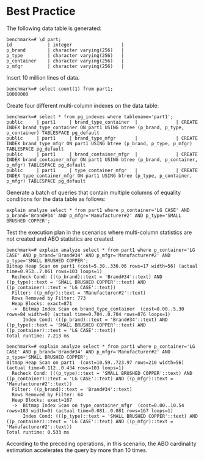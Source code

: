 # Best Practice<a name="EN-US_TOPIC_0000001316466040"></a>

The following data table is generated:

```
benchmark=# \d part;
id             | integer                  |
p_brand        | character varying(256)   |
p_type         | character varying(256)   |
p_container    | character varying(256)   |
p_mfgr         | character varying(256)   |
```

Insert 10 million lines of data.

```
benchmark=# select count(1) from part1;
10000000
```

Create four different multi-column indexes on the data table:

```
benchmark=# select * from pg_indexes where tablename='part1';
public     | part1     | brand_type_container  |              | CREATE INDEX brand_type_container ON part1 USING btree (p_brand, p_type, p_container) TABLESPACE pg_default
public     | part1     | brand_type_mfgr       |              | CREATE INDEX brand_type_mfgr ON part1 USING btree (p_brand, p_type, p_mfgr) TABLESPACE pg_default
public     | part1     | brand_container_mfgr  |              | CREATE INDEX brand_container_mfgr ON part1 USING btree (p_brand, p_container, p_mfgr) TABLESPACE pg_default
public     | part1     | type_container_mfgr   |              | CREATE INDEX type_container_mfgr ON part1 USING btree (p_type, p_container, p_mfgr) TABLESPACE pg_default
```

Generate a batch of queries that contain multiple columns of equality conditions for the data table as follows:

```
explain analyze select * from part1 where p_container='LG CASE' AND p_brand='Brand#34' AND p_mfgr='Manufacturer#2' AND p_type='SMALL BRUSHED COPPER';
```

Test the execution plan in the scenarios where multi-column statistics are not created and ABO statistics are created.

```
benchmark=# explain analyze select * from part1 where p_container='LG CASE' AND p_brand='Brand#34' AND p_mfgr='Manufacturer#2' AND p_type='SMALL BRUSHED COPPER';
Bitmap Heap Scan on part1 (cost=5.30..336.06 rows=17 width=56) (actual time=0.953..7.061 rows=103 loops=1)
  Recheck Cond: (((p_brand)::text = 'Brand#34'::text) AND ((p_type)::text = 'SMALL BRUSHED COPPER'::text) AND ((p_container)::text = 'LG CASE'::text))
  Filter: ((p_mfgr)::text = 'Manufacturer#2'::text)
  Rows Removed by Filter: 773
  Heap Blocks: exact=871
  ->  Bitmap Index Scan on brand_type_container  (cost=0.00..5.30 rows=84 width=0) (actual time=0.704..0.704 rows=876 loops=1)
      Index Cond: (((p_brand)::text = 'Brand#34'::text) AND ((p_type)::text = 'SMALL BRUSHED COPPER'::text) AND ((p_container)::text = 'LG CASE'::text))
Total runtime: 7.213 ms
```

```
benchmark=# explain analyze select * from part1 where p_container='LG CASE' AND p_brand='Brand#34' AND p_mfgr='Manufacturer#2' AND p_type='SMALL BRUSHED COPPER';
Bitmap Heap Scan on part1  (cost=10.59..723.97 rows=210 width=56) (actual time=0.112..0.434 rows=103 loops=1)
  Recheck Cond: (((p_type)::text = 'SMALL BRUSHED COPPER'::text) AND ((p_container)::text = 'LG CASE'::text) AND ((p_mfgr)::text = 'Manufacturer#2'::text))
  Filter: ((p_brand)::text = 'Brand#34'::text)
  Rows Removed by Filter: 64
  Heap Blocks: exact=167
  ->  Bitmap Index Scan on type_container_mfgr  (cost=0.00..10.54 rows=183 width=0) (actual time=0.081..0.081 rows=167 loops=1)
      Index Cond: (((p_type)::text = 'SMALL BRUSHED COPPER'::text) AND ((p_container)::text = 'LG CASE'::text) AND ((p_mfgr)::text = 'Manufacturer#2'::text))
Total runtime: 0.533 ms
```

According to the preceding operations, in this scenario, the ABO cardinality estimation accelerates the query by more than 10 times.
